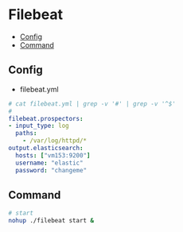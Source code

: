 # Filebeat

- [Config](#config)
- [Command](#command)

## Config

- filebeat.yml

```yaml
# cat filebeat.yml | grep -v '#' | grep -v '^$'
#
filebeat.prospectors:
- input_type: log
  paths:
    - /var/log/httpd/*
output.elasticsearch:
  hosts: ["vm153:9200"]
  username: "elastic"
  password: "changeme"
```

## Command

```bash
# start
nohup ./filebeat start &
```